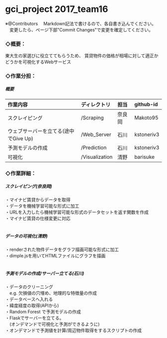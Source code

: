 # gci_project  2017_team16
※@Contributors
　Markdown記法で書けるので、各自書き込んでください。<br>
　変更したら、ぺージ下部"Commit Changes"で変更を確定してください。<br>

### ◇概要：<br>
東大生の家選びに役立ててもらうため、
賃貸物件の価格が相場に対して適正かどうかを可視化するWebサービス<br>

### ◇作業分担：

##### 概要

|作業内容|ディレクトリ|担当|github-id|
|:--|:--|:--|:--|
|スクレイピング|/Scraping|奈良岡|Makoto95|
|ウェブサーバーを立てる(途中でGive Up)|/Web_Server|石川|kstoneriv3|
|予測モデルの作成|/Prediction|石川|kstoneriv3|
|可視化|/Visualization|清野|barisuke|

### ◇作業詳細：

##### スクレイピング(奈良岡)<br>
・マイナビ賃貸からデータを取得<br>
・データを機械学習可能な形式に加工<br>
・URLを入力したら機械学習可能な形式のデータセットを返す関数を作成<br>
・マイナビ賃貸の仕様変更に対応<br>
<br>

##### データの可視化(清野)<br>
・renderされた物件データをグラフ描画可能な形式に加工<br>
・dimple.jsを用いてHTMLファイルにグラフを描画<br>
<br>

##### 予測モデルの作成/サーバー立てる(石川)<br>
・データのクリーニング<br>
　e.g. 欠損値の穴埋め、地理的な特徴量の作成<br>
・データベースへ入れる<br>
・緯度経度の取得(APIから)<br>
・Random Forest で予測モデルの作成<br>
・Flaskでサーバーを立てる。<br>
　(オンデマンドで可視化と予測ができるように)<br>
・オンデマンドで予測値を計算/周辺物件取得をするスクリプトの作成
<br>
